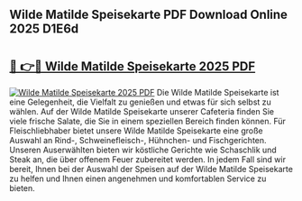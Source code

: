 ## Wilde Matilde Speisekarte PDF Download Online 2025 D1E6d

# <h2><a href="http://gc68cf.nevu.top/?p=Wilde+Matilde+Speisekarte">🔗 👉🔴 Wilde Matilde Speisekarte 2025 PDF</a></h2>

[![Wilde Matilde Speisekarte 2025 PDF](https://i.imgur.com/dBaPXMq.png)](http://gc68cf.nevu.top/?p=Wilde+Matilde+Speisekarte)
Die Wilde Matilde Speisekarte ist eine Gelegenheit, die Vielfalt zu genießen und etwas für sich selbst zu wählen. Auf der Wilde Matilde Speisekarte unserer Cafeteria finden Sie viele frische Salate, die Sie in einem speziellen Bereich finden können. Für Fleischliebhaber bietet unsere Wilde Matilde Speisekarte eine große Auswahl an Rind-, Schweinefleisch-, Hühnchen- und Fischgerichten. Unseren Auserwählten bieten wir köstliche Gerichte wie Schaschlik und Steak an, die über offenem Feuer zubereitet werden. In jedem Fall sind wir bereit, Ihnen bei der Auswahl der Speisen auf der Wilde Matilde Speisekarte zu helfen und Ihnen einen angenehmen und komfortablen Service zu bieten.
